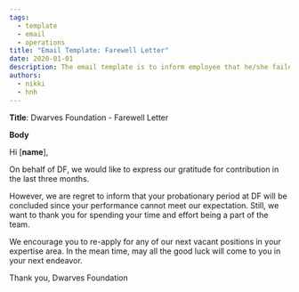 ```yaml
---
tags: 
  - template
  - email
  - operations
title: "Email Template: Farewell Letter"
date: 2020-01-01
description: The email template is to inform employee that he/she failed the probation.  
authors: 
  - nikki
  - hnh
---
```


**Title**: Dwarves Foundation - Farewell Letter

**Body**

Hi [**name**],

On behalf of DF, we would like to express our gratitude for contribution in the last three months.

However, we are regret to inform that your probationary period at DF will be concluded since your performance cannot meet our expectation. Still, we want to thank you for spending your time and effort being a part of the team.

We encourage you to re-apply for any of our next vacant positions in your expertise area. In the mean time, may all the good luck will come to you in your next endeavor.

Thank you,
Dwarves Foundation